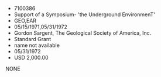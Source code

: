 * 7100386
* Support of a Symposium- 'the Underground          EnvironmenT'
* GEO,EAR
* 05/15/1971,05/31/1972
* Gordon Sargent, The Geological Society of America, Inc.
* Standard Grant
*   name not available
* 05/31/1972
* USD 2,000.00

NONE